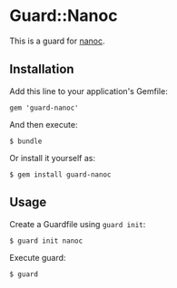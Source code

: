 # Guard::Nanoc

This is a guard for [nanoc](http://nanoc.ws/).

## Installation

Add this line to your application's Gemfile:

    gem 'guard-nanoc'

And then execute:

    $ bundle

Or install it yourself as:

    $ gem install guard-nanoc

## Usage

Create a Guardfile using `guard init`:

    $ guard init nanoc

Execute guard:

    $ guard

